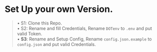  # Set Up your own Version.
 > • S1: Clone this Repo. <br>
 > • S2: Rename and fill Credentials, Rename `DOTenv` to `.env` and put valid Token. <br>
 > • <b>S3</b>: Rename and Setup Config, Rename `config.json.example` to `config.json` and put valid Credentials. <br>
 
